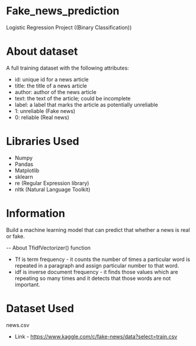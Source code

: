 # Fake_news_prediction

Logistic Regression Project ((Binary Classification))

# About dataset 
A full training dataset with the following attributes:
- id: unique id for a news article
- title: the title of a news article
- author: author of the news article
- text: the text of the article; could be incomplete
- label: a label that marks the article as potentially unreliable
- 1: unreliable (Fake news)
- 0: reliable (Real news)

# Libraries Used
- Numpy
- Pandas
- Matplotlib
- sklearn
- re   (Regular Expression library)
- nltk  (Natural Language Toolkit)

# Information
Build a machine learning model that can predict that whether a news is real or fake.

-- About TfidfVectorizer() function
- Tf is term frequency - it counts the number of times a particular word is repeated in a paragraph and assign particular number to that word.
- idf is inverse document frequency - it finds those values which are repeating so many times and it detects that those words are not important.

# Dataset Used 
news.csv
- Link - https://www.kaggle.com/c/fake-news/data?select=train.csv
